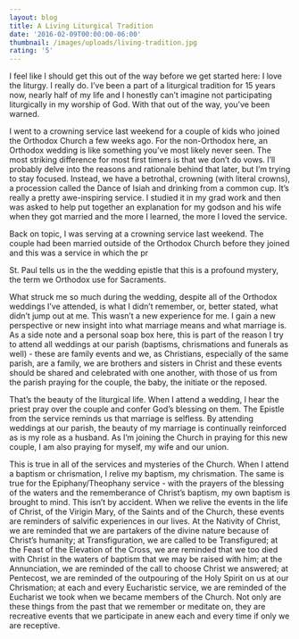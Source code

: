 ```yaml
---
layout: blog
title: A Living Liturgical Tradition
date: '2016-02-09T00:00:00-06:00'
thumbnail: /images/uploads/living-tradition.jpg
rating: '5'
---
```

I feel like I should get this out of the way before we get started here: I love the liturgy. I really do. I’ve been a part of a liturgical tradition for 15 years now, nearly half of my life and I honestly can’t imagine not participating liturgically in my worship of God. With that out of the way, you’ve been warned.

I went to a crowning service last weekend for a couple of kids who joined the Orthodox Church a few weeks ago. For the non-Orthodox here, an Orthodox wedding is like something you’ve most likely never seen. The most striking difference for most first timers is that we don’t do vows. I’ll probably delve into the reasons and rationale behind that later, but I’m trying to stay focused. Instead, we have a betrothal, crowning (with literal crowns), a procession called the Dance of Isiah and drinking from a common cup. It’s really a pretty awe-inspiring service. I studied it in my grad work and then was asked to help put together an explanation for my godson and his wife when they got married and the more I learned, the more I loved the service.

Back on topic, I was serving at a crowning service last weekend. The couple had been married outside of the Orthodox Church before they joined and this was a service in which the pr

St. Paul tells us in the the wedding epistle that this is a profound mystery, the term we Orthodox use for Sacraments.

What struck me so much during the wedding, despite all of the Orthodox weddings I’ve attended, is what I didn’t remember, or, better stated, what didn’t jump out at me. This wasn’t a new experience for me. I gain a new perspective or new insight into what marriage means and what marriage is. As a side note and a personal soap box here, this is part of the reason I try to attend all weddings at our parish (baptisms, chrismations and funerals as well) - these are family events and we, as Christians, especially of the same parish, are a family, we are brothers and sisters in Christ and these events should be shared and celebrated with one another, with those of us from the parish praying for the couple, the baby, the initiate or the reposed.

That’s the beauty of the liturgical life. When I attend a wedding, I hear the priest pray over the couple and confer God’s blessing on them. The Epistle from the service reminds us that marriage is selfless. By attending weddings at our parish, the beauty of my marriage is continually reinforced as is my role as a husband. As I’m joining the Church in praying for this new couple, I am also praying for myself, my wife and our union.

This is true in all of the services and mysteries of the Church. When I attend a baptism or chrismation, I relive my baptism, my chrismation. The same is true for the Epiphany/Theophany service - with the prayers of the blessing of the waters and the rememberance of Christ’s baptism, my own baptism is brought to mind. This isn’t by accident. When we relive the events in the life of Christ, of the Virigin Mary, of the Saints and of the Church, these events are reminders of salvific experiences in our lives. At the Nativity of Christ, we are reminded that we are partakers of the divine nature because of Christ’s humanity; at Transfiguration, we are called to be Transfigured; at the Feast of the Elevation of the Cross, we are reminded that we too died with Christ in the waters of baptism that we may be raised with him; at the Annunciation, we are reminded of the call to choose Christ we answered; at Pentecost, we are reminded of the outpouring of the Holy Spirit on us at our Chrismation; at each and every Eucharistic service, we are reminded of the Eucharist we took when we became members of the Church. Not only are these things from the past that we remember or meditate on, they are recreative events that we participate in anew each and every time if only we are receptive.
